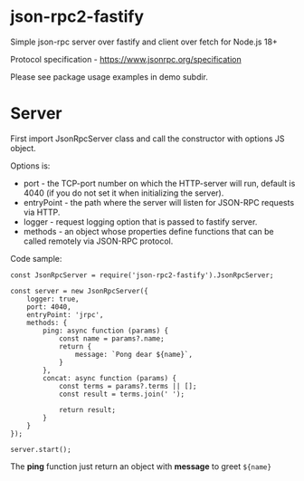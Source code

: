 # json-rpc2-fastify

Simple json-rpc server over fastify and client over fetch for Node.js 18+

Protocol specification - https://www.jsonrpc.org/specification

Please see package usage examples in demo subdir.

# Server

First import JsonRpcServer class and call the constructor with options JS object.

Options is: 
* port - the TCP-port number on which the HTTP-server will run, default is 4040 (if you do not set it when initializing the server).
* entryPoint - the path where the server will listen for JSON-RPC requests via HTTP.
* logger - request logging option that is passed to fastify server.
* methods - an object whose properties define functions that can be called remotely via JSON-RPC protocol.

Code sample:

    const JsonRpcServer = require('json-rpc2-fastify').JsonRpcServer;

    const server = new JsonRpcServer({
        logger: true,
        port: 4040,
        entryPoint: 'jrpc',
        methods: {
            ping: async function (params) {
                const name = params?.name;
                return {
                    message: `Pong dear ${name}`,
                }
            },
            concat: async function (params) {
                const terms = params?.terms || [];
                const result = terms.join(' ');

                return result;
            }
        }
    });

    server.start();

The **ping** function just return an object with **message** to greet `${name}`
